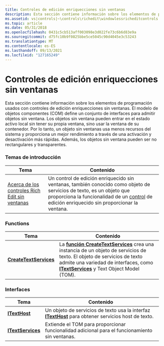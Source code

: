 ```yaml
---
title: Controles de edición enriquecciones sin ventanas
description: Esta sección contiene información sobre los elementos de programación usados con controles de edición enriquecciones sin ventanas.
ms.assetid: vs|controls|~\controls\richedit\windowlessricheditcontrols.htm
ms.topic: article
ms.date: 05/31/2018
ms.openlocfilehash: 0431c5cb513aff003098e3d022fe73c6b6d83e9a
ms.sourcegitcommit: d75fc10b9f0825bbe5ce5045c90d4045e3c53243
ms.translationtype: MT
ms.contentlocale: es-ES
ms.lasthandoff: 09/13/2021
ms.locfileid: "127165249"
---
```

# <a name="windowless-rich-edit-controls"></a>Controles de edición enriquecciones sin ventanas

Esta sección contiene información sobre los elementos de programación usados con controles de edición enriquecciones sin ventanas. El modelo de objetos componentes (COM) define un conjunto de interfaces para admitir objetos sin ventana. Los objetos sin ventana pueden entrar en el estado activo local sin tener su propia ventana, sino usar la ventana de su contenedor. Por lo tanto, un objeto sin ventanas usa menos recursos del sistema y proporciona un mejor rendimiento a través de una activación y desactivación más rápidas. Además, los objetos sin ventana pueden ser no rectangulares y transparentes.

### <a name="overviews"></a>Temas de introducción



| Tema                                                                          | Contenido                                                                                                                                                                                                     |
|--------------------------------------------------------------------------------|--------------------------------------------------------------------------------------------------------------------------------------------------------------------------------------------------------------|
| [Acerca de los controles Rich Edit sin ventanas](about-windowless-rich-edit-controls.md) | Un control de edición enriquecido sin ventanas, también conocido como objeto de servicios de texto, es un objeto que proporciona la funcionalidad de un [control](rich-edit-controls.md) de edición enriquecido sin proporcionar la ventana.<br/> |



 

### <a name="functions"></a>Functions



| Tema                                            | Contenido                                                                                                                                                                                                                                                             |
|--------------------------------------------------|----------------------------------------------------------------------------------------------------------------------------------------------------------------------------------------------------------------------------------------------------------------------|
| [**CreateTextServices**](/windows/desktop/api/Textserv/nf-textserv-createtextservices) | La [**función CreateTextServices**](/windows/desktop/api/Textserv/nf-textserv-createtextservices) crea una instancia de un objeto de servicios de texto. El objeto de servicios de texto admite una variedad de interfaces, como [**ITextServices**](/windows/desktop/api/Textserv/nl-textserv-itextservices) y Text Object Model (TOM).<br/> |



 

### <a name="interfaces"></a>Interfaces



| Tema                                  | Contenido                                                                                                                |
|----------------------------------------|-------------------------------------------------------------------------------------------------------------------------|
| [**ITextHost**](/windows/desktop/api/Textserv/nl-textserv-itexthost)         | Un objeto de servicios de texto usa la interfaz [**ITextHost**](/windows/desktop/api/Textserv/nl-textserv-itexthost) para obtener servicios host de texto.<br/> |
| [**ITextServices**](/windows/desktop/api/Textserv/nl-textserv-itextservices) | Extiende el TOM para proporcionar funcionalidad adicional para el funcionamiento sin ventanas.<br/>                                     |



 

 

 





